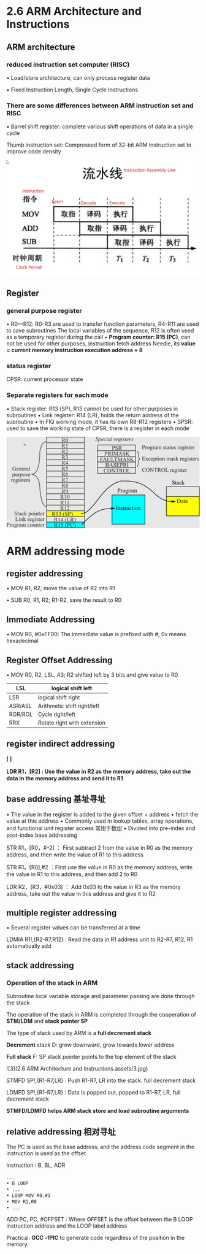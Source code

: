 # 2.6 ARM Architecture and Instructions



## ARM architecture

### **reduced instruction set computer** (RISC)

• Load/store architecture, can only process register data

• Fixed Instruction Length, Single Cycle Instructions

### There are some differences between ARM instruction set and RISC

• Barrel shift register: complete various shift operations of data in a single cycle

Thumb instruction set: Compressed form of 32-bit ARM instruction set to improve code density

![1](https://github.com/knightsummon/Computer-System-Architecture-and-ARM-Assembly-Language/blob/main/2.6%20ARM%20Architecture%20and%20Instructions/2.6%20ARM%20Architecture%20and%20Instructions.assets/1.jpg)



## Register

### general purpose register

• R0—R12: R0-R3 are used to transfer function parameters, R4-R11 are used to save subroutines
The local variables of the sequence, R12 is often used as a temporary register during the call
• **Program counter: R15 (PC)**, can not be used for other purposes, instruction fetch address
Needle, its **value = current memory instruction execution address + 8**

### status register

CPSR: current processor state

### Separate registers for each mode

• Stack register: R13 (SP), R13 cannot be used for other purposes in subroutines
• Link register: R14 (LR), holds the return address of the subroutine
• In FIQ working mode, it has its own R8-R12 registers
• SPSR: used to save the working state of CPSR, there is a register in each mode

![2](https://github.com/knightsummon/Computer-System-Architecture-and-ARM-Assembly-Language/blob/main/2.6%20ARM%20Architecture%20and%20Instructions/2.6%20ARM%20Architecture%20and%20Instructions.assets/2.jpg)



# ARM addressing mode



## register addressing

• MOV R1, R2; move the value of R2 into R1

• SUB R0, R1, R2; R1-R2, save the result to R0

## Immediate Addressing

• MOV R0, #0xFF00: The immediate value is prefixed with #, 0x means hexadecimal

## Register Offset Addressing

• MOV R0, R2, LSL, #3; R2 shifted left by 3 bits and give value to R0

| LSL     | logical shift left          |
| ------- | --------------------------- |
| LSR     | logical shift right         |
| ASR/ASL | Arithmetic shift right/left |
| ROR/ROL | Cycle right/left            |
| RRX     | Rotate right with extension |

## **register indirect addressing**

**[ ]**

**LDR R1，[R2] : Use the value in R2 as the memory address, take out the data in the memory address and send it to R1**

## base addressing 基址寻址

• The value in the register is added to the given offset + address
• fetch the value at this address
• Commonly used in lookup tables, array operations, and functional unit register access 常用于数组
• Divided into pre-index and post-index base addressing

STR R1，[R0，#-2] ： First subtract 2 from the value in R0 as the memory address, and then write the value of R1 to this address

STR R1，[R0],#2 ：First use the value in R0 as the memory address, write the value in R1 to this address, and then add 2 to R0

LDR R2，[R3，#0x03] ： Add 0x03 to the value in R3 as the memory address, take out the value in this address and give it to R2

## multiple register addressing

• Several register values can be transferred at a time

LDMIA R1!,{R2-R7,R12} : Read the data in R1 address unit to R2-R7, R12, R1 automatically add

## stack addressing

### Operation of the stack in ARM

Subroutine local variable storage and parameter passing are done through the stack

The operation of the stack in ARM is completed through the cooperation of **STM/LDM** and **stack pointer SP**

The type of stack used by ARM is a **full decrement stack**

**Decrement** stack D: grow downward, grow towards lower address

**Full stack** F: SP stack pointer points to the top element of the stack

![3](2.6 ARM Architecture and Instructions.assets/3.jpg)

STMFD SP!,{R1-R7,LR} : Push R1-R7, LR into the stack. full decrement stack

LDMFD SP!,{R1-R7,LR} : Data is popped out, popped to R1-R7, LR, full decrement stack

**STMFD/LDMFD helps ARM stack store and load subroutine arguments**



## relative addressing 相对寻址

The PC is used as the base address, and the address code segment in the instruction is used as the offset

Instruction : B, BL, ADR

```
...
• B LOOP
• ...
• LOOP MOV R0,#1
• MOV R1,R0
• ...

```

ADD PC, PC, #OFFSET : Where OFFSET is the offset between the B LOOP instruction address and the LOOP label address

Practical: **GCC -fPIC** to generate code regardless of the position in the memory.


